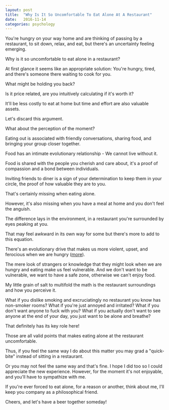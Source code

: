 ```yaml
---
layout: post
title:  "Why Is It So Uncomfortable To Eat Alone At A Restaurant"
date:   2016-11-14
categories: psychology
---
```



You're hungry on your way home and are thinking of passing by a
restaurant, to sit down, relax, and eat, but there's an uncertainty
feeling emerging.

Why is it so uncomfortable to eat alone in a restaurant?


At first glance it seems like an appropriate solution: You're hungry, tired,
and there's someone there waiting to cook for you.

What might be holding you back?


Is it price related, are you intuitively calculating if it's worth it?

It'll be less costly to eat at home but time and effort are also valuable
assets.

Let's discard this argument.

What about the perception of the moment?

Eating out is associated with friendly conversations, sharing food,
and bringing your group closer together.

Food has an intimate evolutionary relationship - We cannot live without
it.

Food is shared with the people you cherish and care about, it's a proof
of compassion and a bond between individuals.

Inviting friends to diner is a sign of your determination to keep them
in your circle, the proof of how valuable they are to you.

That's certainly missing when eating alone.

However, it's also missing when you have a meal at home and you don't
feel the anguish.

The difference lays in the environment, in a restaurant you're surrounded
by eyes peaking at you.

That may feel awkward in its own way for some but there's more to add
to this equation.

There's an evolutionary drive that makes us more violent, upset, and
ferocious when we are hungry ([more](https://consumer.healthday.com/mental-health-information-25/behavior-health-news-56/research-reveals-why-hungry-people-get-cranky-656938.html)).

The mere look of strangers or knowledge that they might look when we
are hungry and eating make us feel vulnerable. And we don't want to be
vulnerable, we want to have a safe zone, otherwise we can't enjoy food.

My little grain of salt to multifold the math is the restaurant
surroundings and how you perceive it.

What if you dislike smoking and excruciatingly no restaurant you know has
non-smoker rooms? What if you're just annoyed and irritated? What if you
don't want anyone to fuck with you? What if you actually don't want to
see anyone at the end of your day, you just want to be alone and breathe?

That definitely has its key role here!

Those are all valid points that makes eating alone at the restaurant
uncomfortable.

Thus, if you feel the same way I do about this matter you may grad a
"quick-bite" instead of sitting in a restaurant.

Or you may not feel the same way and that's fine. I hope I did too so
I could appreciate the new experience. However, for the moment it's not
enjoyable, and you'll have to sympathize with me.

If you're ever forced to eat alone, for a reason or another, think about
me, I'll keep you company as a philosophical friend.

Cheers, and let's have a beer together someday!
